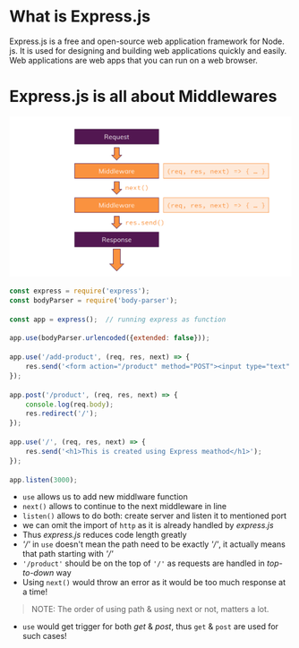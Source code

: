 # What is Express.js
Express.js is a free and open-source web application framework for Node. js. It is used for designing and building web applications quickly and easily. Web applications are web apps that you can run on a web browser.

# Express.js is all about Middlewares

![Middlewares](../screen_shots/express-middleware.png)

```js
const express = require('express');
const bodyParser = require('body-parser');

const app = express();  // running express as function

app.use(bodyParser.urlencoded({extended: false}));

app.use('/add-product', (req, res, next) => {
    res.send('<form action="/product" method="POST"><input type="text" name="title"><button type="submit">Add Product</button></form>');
});

app.post('/product', (req, res, next) => {
    console.log(req.body);
    res.redirect('/');
});

app.use('/', (req, res, next) => {
    res.send('<h1>This is created using Express meathod</h1>');
});

app.listen(3000);
```
- `use` allows us to add new middlware function
- `next()` allows to continue to the next middleware in line
- `listen()` allows to do both: create server and listen it to mentioned port
- we can omit the import of `http` as it is already handled by *express.js*
- Thus *express.js* reduces code length greatly
- *'/'* in `use` doesn't mean the path need to be exactly *'/'*, it actually means that path starting with *'/'*
- `'/product'` should be on the top of `'/'` as requests are handled in *top-to-down* way
- Using `next()` would throw an error as it would be too much response at a time!
>NOTE: The order of using path & using next or not, matters a lot.
- `use` would get trigger for both *get* & *post*, thus `get` & `post` are used for such cases!